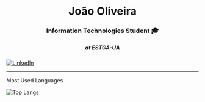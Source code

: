 <h1 align="center">João Oliveira</h1>
<h3 align="center">Information Technologies Student 🎓</h3>
<h5 align="center">at ESTGA-UA </h5>

<a href="https://www.linkedin.com/in/jo%C3%A3o-oliveira-304134226/">![LinkedIn](https://img.shields.io/badge/linkedin-%230077B5.svg?style=for-the-badge&logo=linkedin&logoColor=white)</a>

---

Most Used Languages

![Top Langs](https://github-readme-stats.vercel.app/api/top-langs/?username=joaoUA)
